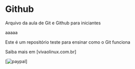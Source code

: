 # Github


Arquivo da aula de Git e Github para iniciantes 

aaaaa

Este é um repositório teste para ensinar como o Git funciona

Saiba mais em [vivaolinux.com.br]

[![paypal](https://www.paypal.com/invoice/p/#232CNG48XAEJH3R7)]

 
